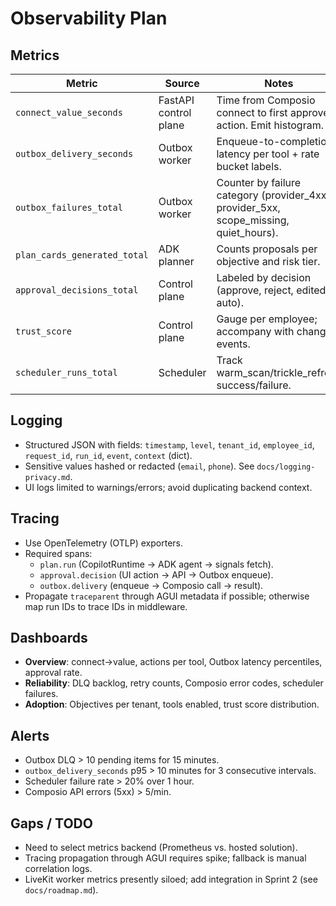 # Observability Plan

## Metrics

| Metric | Source | Notes |
| ------ | ------ | ----- |
| `connect_value_seconds` | FastAPI control plane | Time from Composio connect to first approved action. Emit histogram. |
| `outbox_delivery_seconds` | Outbox worker | Enqueue-to-completion latency per tool + rate bucket labels. |
| `outbox_failures_total` | Outbox worker | Counter by failure category (provider_4xx, provider_5xx, scope_missing, quiet_hours). |
| `plan_cards_generated_total` | ADK planner | Counts proposals per objective and risk tier. |
| `approval_decisions_total` | Control plane | Labeled by decision (approve, reject, edited, auto). |
| `trust_score` | Control plane | Gauge per employee; accompany with change events. |
| `scheduler_runs_total` | Scheduler | Track warm_scan/trickle_refresh success/failure.

## Logging

- Structured JSON with fields: `timestamp`, `level`, `tenant_id`, `employee_id`, `request_id`, `run_id`, `event`, `context` (dict).
- Sensitive values hashed or redacted (`email`, `phone`). See `docs/logging-privacy.md`.
- UI logs limited to warnings/errors; avoid duplicating backend context.

## Tracing

- Use OpenTelemetry (OTLP) exporters.
- Required spans:
  - `plan.run` (CopilotRuntime → ADK agent → signals fetch).
  - `approval.decision` (UI action → API → Outbox enqueue).
  - `outbox.delivery` (enqueue → Composio call → result).
- Propagate `traceparent` through AGUI metadata if possible; otherwise map run IDs to trace IDs in middleware.

## Dashboards

- **Overview**: connect→value, actions per tool, Outbox latency percentiles, approval rate.
- **Reliability**: DLQ backlog, retry counts, Composio error codes, scheduler failures.
- **Adoption**: Objectives per tenant, tools enabled, trust score distribution.

## Alerts

- Outbox DLQ > 10 pending items for 15 minutes.
- `outbox_delivery_seconds` p95 > 10 minutes for 3 consecutive intervals.
- Scheduler failure rate > 20% over 1 hour.
- Composio API errors (5xx) > 5/min.

## Gaps / TODO

- Need to select metrics backend (Prometheus vs. hosted solution).
- Tracing propagation through AGUI requires spike; fallback is manual correlation logs.
- LiveKit worker metrics presently siloed; add integration in Sprint 2 (see `docs/roadmap.md`).
